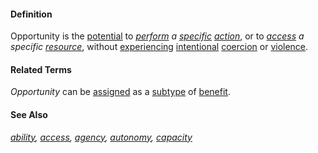 #### Definition

Opportunity is the [potential](https://github.com/gcassel/Modular-Organization-Terminology/blob/master/terms/potential.md) to *[perform](https://github.com/gcassel/Modular-Organization-Terminology/blob/master/terms/perform.md) a [specific](https://github.com/gcassel/Modular-Organization-Terminology/blob/master/terms/specific.md) [action](https://github.com/gcassel/Modular-Organization-Terminology/blob/master/terms/action.md)*, or to *[access](https://github.com/gcassel/Modular-Organization-Terminology/blob/master/terms/access.md) a specific [resource](https://github.com/gcassel/Modular-Organization-Terminology/blob/master/terms/resource.md)*, without [experiencing](https://github.com/gcassel/Modular-Organization-Terminology/blob/master/terms/experience.md) [intentional](https://github.com/gcassel/Modular-Organization-Terminology/blob/master/terms/intend.md) [coercion](https://github.com/gcassel/Modular-Organization-Terminology/blob/master/terms/coerce.md) or [violence](https://github.com/gcassel/Modular-Organization-Terminology/blob/master/terms/violence.md).

#### Related Terms

*Opportunity* can be [assigned](https://github.com/gcassel/Modular-Organization-Terminology/blob/master/terms/assign.md) as a [subtype](https://github.com/gcassel/Modular-Organization-Terminology/blob/master/terms/subtype.md) of [benefit](https://github.com/gcassel/Modular-Organization-Terminology/blob/master/terms/benefit.md).

#### See Also

*[ability](https://github.com/gcassel/Modular-Organization-Terminology/blob/master/terms/ability.md), [access](https://github.com/gcassel/Modular-Organization-Terminology/blob/master/terms/access.md), [agency](https://github.com/gcassel/Modular-Organization-Terminology/blob/master/terms/agency.md), [autonomy](https://github.com/gcassel/Modular-Organization-Terminology/blob/master/terms/autonomy.md), [capacity](https://github.com/gcassel/Modular-Organization-Terminology/blob/master/terms/capacity.md)*
